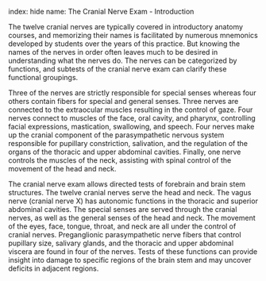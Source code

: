 index: hide
name: The Cranial Nerve Exam - Introduction

The twelve cranial nerves are typically covered in introductory anatomy courses, and memorizing their names is facilitated by numerous mnemonics developed by students over the years of this practice. But knowing the names of the nerves in order often leaves much to be desired in understanding what the nerves do. The nerves can be categorized by functions, and subtests of the cranial nerve exam can clarify these functional groupings.

Three of the nerves are strictly responsible for special senses whereas four others contain fibers for special and general senses. Three nerves are connected to the extraocular muscles resulting in the control of gaze. Four nerves connect to muscles of the face, oral cavity, and pharynx, controlling facial expressions, mastication, swallowing, and speech. Four nerves make up the cranial component of the parasympathetic nervous system responsible for pupillary constriction, salivation, and the regulation of the organs of the thoracic and upper abdominal cavities. Finally, one nerve controls the muscles of the neck, assisting with spinal control of the movement of the head and neck.

The cranial nerve exam allows directed tests of forebrain and brain stem structures. The twelve cranial nerves serve the head and neck. The vagus nerve (cranial nerve X) has autonomic functions in the thoracic and superior abdominal cavities. The special senses are served through the cranial nerves, as well as the general senses of the head and neck. The movement of the eyes, face, tongue, throat, and neck are all under the control of cranial nerves. Preganglionic parasympathetic nerve fibers that control pupillary size, salivary glands, and the thoracic and upper abdominal viscera are found in four of the nerves. Tests of these functions can provide insight into damage to specific regions of the brain stem and may uncover deficits in adjacent regions.
